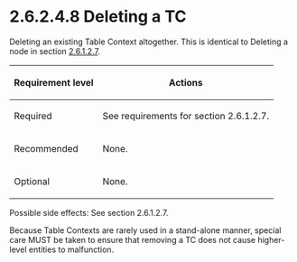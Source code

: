 <html dir="LTR" xmlns:mshelp="http://msdn.microsoft.com/mshelp" xmlns:ddue="http://ddue.schemas.microsoft.com/authoring/2003/5" xmlns:xlink="http://www.w3.org/1999/xlink" xmlns:tool="http://www.microsoft.com/tooltip">
    <head>
        <meta http-equiv="Content-Type" content="text/html; CHARSET=utf-8"></meta>
        <meta name="save" content="history"></meta>
        <title>2.6.2.4.8 Deleting a TC</title>
        <xml>
            <mshelp:toctitle title="2.6.2.4.8 Deleting a TC"></mshelp:toctitle>
            <mshelp:rltitle title="[MS-PST]: Deleting a TC"></mshelp:rltitle>
            <mshelp:keyword index="A" term="9d0c7a2f-8cfd-46e9-88aa-b9e8615c500c"></mshelp:keyword>
            <mshelp:attr name="DCSext.ContentType" value="open specification"></mshelp:attr>
            <mshelp:attr name="AssetID" value="9d0c7a2f-8cfd-46e9-88aa-b9e8615c500c"></mshelp:attr>
            <mshelp:attr name="TopicType" value="kbRef"></mshelp:attr>
            <mshelp:attr name="DCSext.Title" value="[MS-PST]: Deleting a TC" />
        </xml>
    </head>
    <body>
        <div id="header">
            <h1 class="heading">2.6.2.4.8 Deleting a TC</h1>
        </div>
        <div id="mainSection">
            <div id="mainBody">
                <div id="allHistory" class="saveHistory"></div>
                <div id="sectionSection0" class="section" name="collapseableSection">
                    

<p>Deleting an existing Table Context altogether. This is
identical to Deleting a node in section <a href="5c665105-ea03-4c4e-a89b-2a8619b40280.md">2.6.1.2.7</a>.</p>

<table>
 <thead>
  <tr>
   <th>
   <p>Requirement level</p>
   </th>
   <th>
   <p>Actions</p>
   </th>
  </tr>
 </thead>
 <tr>
  <td>
  <p>Required</p>
  </td>
  <td>
  <p>See requirements for section 2.6.1.2.7.</p>
  </td>
 </tr>
 <tr>
  <td>
  <p>Recommended</p>
  </td>
  <td>
  <p>None.</p>
  </td>
 </tr>
 <tr>
  <td>
  <p>Optional</p>
  </td>
  <td>
  <p>None.</p>
  </td>
 </tr>
</table>

<p> </p>

<p>Possible side effects: See section 2.6.1.2.7.</p>

<p>Because Table Contexts are rarely used in a stand-alone
manner, special care MUST be taken to ensure that removing a TC does not cause
higher-level entities to malfunction.</p>
                </div>
            </div>
        </div>
    </body>
</html>